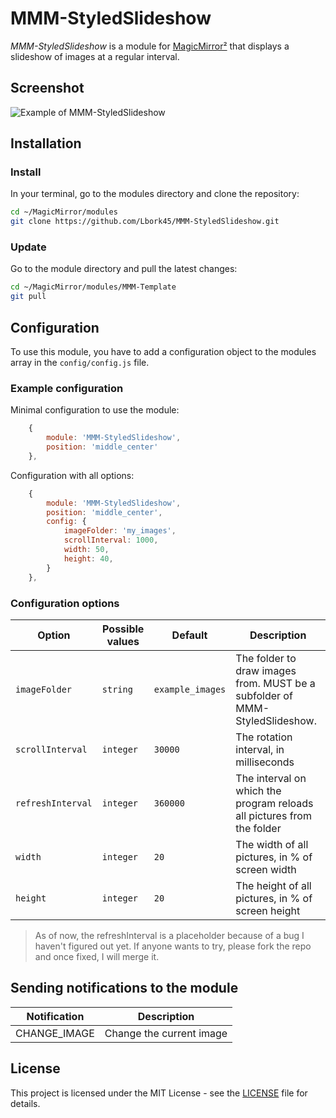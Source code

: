# MMM-StyledSlideshow

*MMM-StyledSlideshow* is a module for [MagicMirror²](https://github.com/MagicMirrorOrg/MagicMirror) that displays a slideshow of images at a regular interval.

## Screenshot

![Example of MMM-StyledSlideshow](./example_1.png)

## Installation

### Install

In your terminal, go to the modules directory and clone the repository:

```bash
cd ~/MagicMirror/modules
git clone https://github.com/Lbork45/MMM-StyledSlideshow.git
```

### Update

Go to the module directory and pull the latest changes:

```bash
cd ~/MagicMirror/modules/MMM-Template
git pull
```

## Configuration

To use this module, you have to add a configuration object to the modules array in the `config/config.js` file.

### Example configuration

Minimal configuration to use the module:

```js
    {
        module: 'MMM-StyledSlideshow',
        position: 'middle_center'
    },
```

Configuration with all options:

```js
    {
        module: 'MMM-StyledSlideshow',
        position: 'middle_center',
        config: {
            imageFolder: 'my_images',
            scrollInterval: 1000,
            width: 50,
            height: 40,
        }
    },
```

### Configuration options

Option|Possible values|Default|Description
------|------|------|-----------
`imageFolder`|`string`|`example_images`|The folder to draw images from. MUST be a subfolder of MMM-StyledSlideshow.
`scrollInterval`|`integer`|`30000`|The rotation interval, in milliseconds
`refreshInterval`|`integer`|`360000`|The interval on which the program reloads all pictures from the folder
`width`|`integer`|`20`|The width of all pictures, in % of screen width
`height`|`integer`|`20`|The height of all pictures, in % of screen height

> As of now, the refreshInterval is a placeholder because of a bug I haven't figured out yet. If anyone wants to try, please fork the repo and once fixed, I will merge it. 

## Sending notifications to the module

Notification|Description
------|-----------
CHANGE_IMAGE|Change the current image

## License

This project is licensed under the MIT License - see the [LICENSE](LICENSE.md) file for details.
